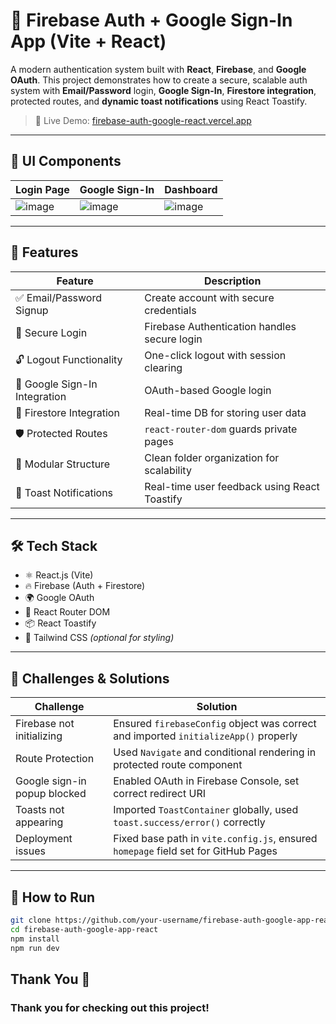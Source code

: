 # 🔐 Firebase Auth + Google Sign-In App (Vite + React)

A modern authentication system built with **React**, **Firebase**, and **Google OAuth**. This project demonstrates how to create a secure, scalable auth system with **Email/Password** login, **Google Sign-In**, **Firestore integration**, protected routes, and **dynamic toast notifications** using React Toastify.

> 🚀 Live Demo: [firebase-auth-google-react.vercel.app](https://firebase-auth-google-react.vercel.app/)

---

## 📸 UI Components

| Login Page | Google Sign-In | Dashboard |
|------------|----------------|-----------|
| ![image](https://github.com/user-attachments/assets/c746c0de-7e33-49fd-9152-1eb06d33bbe7)  | ![image](https://github.com/user-attachments/assets/2a364a6f-3b7f-4fcb-bb35-5265cb345595)  | ![image](https://github.com/user-attachments/assets/82cb4cb9-925a-4c81-b82a-599c985e3d13) |


---

## 🚀 Features

| Feature | Description |
|--------|-------------|
| ✅ Email/Password Signup | Create account with secure credentials |
| 🔐 Secure Login | Firebase Authentication handles secure login |
| 🔓 Logout Functionality | One-click logout with session clearing |
| 🔁 Google Sign-In Integration | OAuth-based Google login |
| 🔄 Firestore Integration | Real-time DB for storing user data |
| 🛡️ Protected Routes | `react-router-dom` guards private pages |
| 🧱 Modular Structure | Clean folder organization for scalability |
| 🔔 Toast Notifications | Real-time user feedback using React Toastify |

---

## 🛠️ Tech Stack

- ⚛️ React.js (Vite)
- 🔥 Firebase (Auth + Firestore)
- 🌍 Google OAuth
- 🧭 React Router DOM
- 📦 React Toastify
- 💅 Tailwind CSS *(optional for styling)*

---

## 🧠 Challenges & Solutions

| Challenge | Solution |
|----------|----------|
| Firebase not initializing | Ensured `firebaseConfig` object was correct and imported `initializeApp()` properly |
| Route Protection | Used `Navigate` and conditional rendering in protected route component |
| Google sign-in popup blocked | Enabled OAuth in Firebase Console, set correct redirect URI |
| Toasts not appearing | Imported `ToastContainer` globally, used `toast.success/error()` correctly |
| Deployment issues | Fixed base path in `vite.config.js`, ensured `homepage` field set for GitHub Pages |

---

## 🧪 How to Run

```bash
git clone https://github.com/your-username/firebase-auth-google-app-react.git
cd firebase-auth-google-app-react
npm install
npm run dev
```

## Thank You 💙

### Thank you for checking out this project! 
